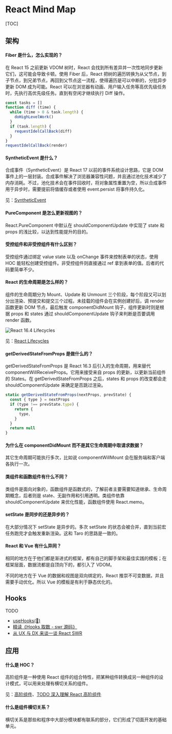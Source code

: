 # React Mind Map

[TOC]

## 架构

#### Fiber 是什么，怎么实现的？

在 React 15 之前更新 VDOM 树时，React 会找到所有差异并一次性地同步更新它们，这可能会导致卡顿。使用 Fiber 后，React 把树的遍历转换为从父节点，到子节点，到兄弟节点，再回到父节点这一流程，使得遍历是可以中断的，分批异步更新 DOM 成为可能。React 可以在浏览器有动画、用户输入任务等高优先级任务时，先执行高优先级任务。直到有空闲才继续执行 Diff 操作。

```js
const tasks = []
function diff (time) {
  while (time > 0 & task.length) {
    doHighLevelWork()
  }
  if (task.length) {
    requestIdelCallBack(diff)
  }
}
requestIdelCallBack(render)
```

#### SyntheticEvent 是什么？

合成事件（SyntheticEvent）是 React 17 以前的事件系统设计思路，它是 DOM 事件上的一层封装。合成事件解决了浏览器兼容性问题，并且通过池化技术减少了内存消耗。不过，池化技术会在事件回收时，将对象属性重置为空，所以合成事件用于异步时，需要提前将值缓存或者使用 event.persist 将事件持久化。

见：[SyntheticEvent](https://reactjs.org/docs/events.html)

#### PureComponent 是怎么更新视图的？

React.PureComponent 中默认在 shouldComponentUpdate 中实现了 state 和 props 的浅比较，以达到性能提升的目的。

#### 受控组件和非受控组件有什么区别？

受控组件通过绑定 value state 以及 onChange 事件来控制表单的状态，使用 HOC 能轻松创建受控组件。非受控组件则直接通过 ref 拿到表单的值。后者的代码要简单不少。

#### React 的生命周期是怎么样的？

组件的生命周期分为 Mount、Update 和 Unmount 三个阶段，每个阶段又可以划分出渲染、预提交和提交三个过程。未挂载的组件会在实例创建好后，调 render 函数更新 DOM 节点，最后触发 componentDidMount 钩子，组件更新时则是根据 props 和 states 通过 shouldComponentUpdate 钩子来判断是否要调用 render 函数。

![React 16.4 Lifecycles](https://mgear-image.oss-cn-shanghai.aliyuncs.com/image/other/20220627111627.png)

见：[React Lifecycles](https://projects.wojtekmaj.pl/react-lifecycle-methods-diagram/)

#### getDerivedStateFromProps 是做什么的？

getDerivedStateFromProps 是 React 16.3 后引入的生命周期，用来替代 componentWillReceiveProps。它用来接受来自 props 的更新，以更新当前组件的 States。在 getDerivedStateFromProps 之后，states 和 props 的改变都会走 shouldComponentUpdate 来确定是否跳过渲染。

```js
static getDerivedStateFromProps(nextProps, prevState) {
  const { type } = nextProps
  if (type !== prevState.type) {
    return {
      type,
    }
  }
  return null
}
```

#### 为什么在 componentDidMount 而不是其它生命周期中取请求数据？

其它生命周期可能执行多次，比如说 componentWillMount 会在服务端和客户端各执行一次。

#### 类组件和函数组件有什么不同？

类组件是面向对象的，函数组件是函数式的，了解前者主要需要知道继承、生命周期概念，后者则是 state、无副作用和引用透明。类组件依靠 shouldComponentUpdate 来优化性能，函数组件使用 React.memo。

#### setState 是同步的还是异步的？

在大部分情况下 setState 是异步的。多次 setState 的状态会被合并，直到当前宏任务跑完才会触发重新渲染。这和 Taro 的思路是一致的。

#### React 和 Vue 有什么异同？

相同的地方在于他们都是渐进式的框架，都有自己的脚手架和最佳实践的模板；在框架层面，数据流都是自顶向下的，都引入了 VDOM。

不同的地方在于 Vue 的数据和视图是双向绑定的，React 推崇不可变数据，并且需要手动优化。所以 Vue 的模板是有利于静态优化的。

## Hooks

TODO

* [useHooks(🐠)](https://usehooks.com/)
* [精读《Hooks 取数 - swr 源码》](https://juejin.cn/post/6844903991730503687)
* [从 UX 与 DX 来谈一谈 React SWR](https://my.oschina.net/wsafight/blog/3133057)

## 应用

#### 什么是 HOC？

高阶组件是一种使用 React 组件的组合特性，把某种组件转换成另一种组件的设计模式，可以用来处理有横切关系的组件。

见：[高阶组件](https://zh-hans.reactjs.org/docs/higher-order-components.html)、[TODO 深入理解 React 高阶组件](https://zhuanlan.zhihu.com/p/24776678)

#### 什么是组件横切关系？

横切关系是那些和程序中大部分模块都有联系的部分，它们形成了切面开发的基础单元。
